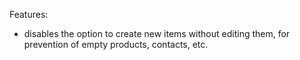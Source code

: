 Features:

- disables the option to create new items without editing them, for prevention of empty products, contacts, etc.
